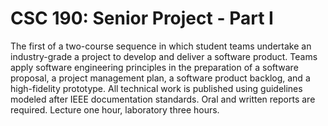 # CSC 190: Senior Project - Part I

The first of a two-course sequence in which student teams undertake an industry-grade a project to develop and 
deliver a software product. Teams apply software engineering principles in the preparation of a software 
proposal, a project management plan, a software product backlog, and a high-fidelity prototype. All technical 
work is published using guidelines modeled after IEEE documentation standards. Oral and written reports are 
required. Lecture one hour, laboratory three hours.
